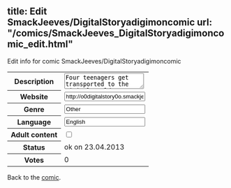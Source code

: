 title: Edit SmackJeeves/DigitalStoryadigimoncomic
url: "/comics/SmackJeeves_DigitalStoryadigimoncomic_edit.html"
---
Edit info for comic SmackJeeves/DigitalStoryadigimoncomic

<form name="comic" action="http://gaepostmail.appengine.com/comic" name="post">
<table class="comicinfo">
<tr>
<th>Description</th><td><textarea name="description">Four teenagers get transported to the Digital World one day. They were best of friends on Earth, but can their friendship survive in the Digital World? Will they be able to stop an evil army of Tamers? Will one of them even find a partner? This is Digital Story. .:Updates happen Tuesday and Thursday:.</textarea></td>
</tr>
<tr>
<th>Website</th><td><input type="text" name="url" value="http://o0digitalstory0o.smackjeeves.com/comics/"/></td>
</tr>
<tr>
<th>Genre</th><td><input type="text" name="genre" value="Other"/></td>
</tr>
<tr>
<th>Language</th><td><input type="text" name="language" value="English"/></td>
</tr>
<tr>
<th>Adult content</th><td><input type="checkbox" name="adult" value="adult" /></td>
</tr>
<tr>
<th>Status</th><td>ok on 23.04.2013</td>
</tr>
<tr>
<th>Votes</th><td>0</div></td>
</tr>
</table>
</form>

Back to the [comic](/comics/SmackJeeves_DigitalStoryadigimoncomic.html).
